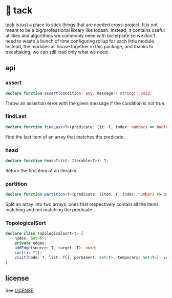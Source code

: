 # 📌 tack

tack is just a place to stick things that are needed cross-project. It is not meant to be a big/professional library like lodash. Instead, it contains useful utilities and algorithms we commonly need with boilerplate so we don't need to waste a bunch of time configuring rollup for each little module. Instead, the modules all house together in this package, and thanks to treeshaking, we can still load only what we need.

## api

### assert

```typescript
declare function assert(condition: any, message?: string): void;
```

Throw an assertion error with the given message if the condition is not true.

### findLast

```typescript
declare function findLast<T>(predicate: (it: T, index: number) => boolean, array: any[]): T;
```

Find the last item of an array that matches the predicate.

### head

```typescript
declare function head<T>(it: Iterable<T>): T;
```

Return the first item of an iterable.

### partition

```typescript
declare function partition<T>(predicate: (item: T, index: number) => boolean, array: T[]): [T[], T[]];
```

Split an array into two arrays, ones that respectively contain all the items matching and not matching the predicate.

### TopologicalSort 

```typescript
declare class TopologicalSort<T> {
    nodes: Set<T>;
    private edges;
    addEdge(source: T, target: T): void;
    sort(): T[];
    visit(node: T, list: T[], permanent: Set<T>, temporary: Set<T>): void;
}
```

## license

See [LICENSE](LICENSE)
